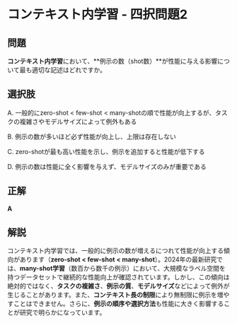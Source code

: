 # コンテキスト内学習 - 四択問題2

## 問題
**コンテキスト内学習**において、**例示の数（shot数）**が性能に与える影響について最も適切な記述はどれですか。

## 選択肢
A. 一般的にzero-shot < few-shot < many-shotの順で性能が向上するが、タスクの複雑さやモデルサイズによって例外もある

B. 例示の数が多いほど必ず性能が向上し、上限は存在しない

C. zero-shotが最も高い性能を示し、例示を追加すると性能が低下する

D. 例示の数は性能に全く影響を与えず、モデルサイズのみが重要である

## 正解
**A**

## 解説
コンテキスト内学習では、一般的に例示の数が増えるにつれて性能が向上する傾向があります（**zero-shot < few-shot < many-shot**）。2024年の最新研究では、**many-shot学習**（数百から数千の例示）において、大規模なラベル空間を持つデータセットで継続的な性能向上が確認されています。しかし、この傾向は絶対的ではなく、**タスクの複雑さ**、**例示の質**、**モデルサイズ**などによって例外が生じることがあります。また、**コンテキスト長の制限**により無制限に例示を増やすことはできません。さらに、**例示の順序や選択方法**も性能に大きく影響することが研究で明らかになっています。 